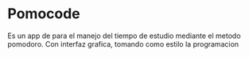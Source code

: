 # Pomocode
Es un app de para el manejo del tiempo de estudio mediante el metodo pomodoro. Con interfaz grafica, tomando como estilo la programacion
